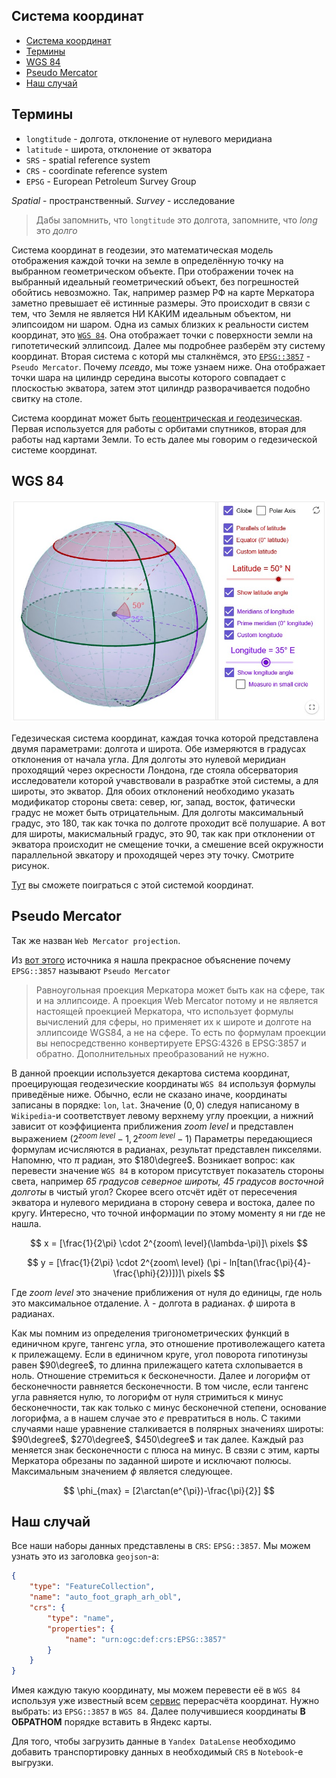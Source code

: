 ## Система координат

- [Система координат](#система-координат)
- [Термины](#термины)
- [WGS 84](#wgs-84)
- [Pseudo Mercator](#pseudo-mercator)
- [Наш случай](#наш-случай)

## Термины

* `longtitude` - долгота, отклонение от нулевого меридиана
* `latitude` - широта, отклонение от экватора
* `SRS` - spatial reference system
* `CRS` - coordinate reference system
* `EPSG` - European Petroleum Survey Group

*Spatial* - пространственный.
*Survey* - исследование

> Дабы запомнить, что `longtitude` это долгота, запомните, что *long* это
> *долго*

Система координат в геодезии, это математическая модель отображения каждой
точки на земле в определённую точку на выбранном геометрическом объекте.
При отображении точек на выбранный идеальный геометрический объект, без
погрешностей обойтись невозможно. Так, например размер РФ на карте Меркатора
заметно превышает её истинные размеры. Это происходит в связи с тем, что Земля
не является НИ КАКИМ идеальным объектом, ни элипсоидом ни шаром. Одна из самых
близких к реальности систем координат, это [`WGS 84`][1]. Она отображает точки
с поверхности земли на гипотетический эллипсоид. Далее мы подробнее разберём
эту систему координат. Вторая система с которй мы сталкнёмся, это
[`EPSG::3857`][2] - `Pseudo Mercator`. Почему *псевдо*, мы тоже узнаем ниже.
Она отображает точки шара на цилиндр середина высоты которого совпадает с
плоскостью экватора, затем этот цилиндр разворачивается подобно свитку на
столе.

Система координат может быть [геоцентрическая и геодезическая][5].
Первая используется для работы с орбитами спутников, вторая для работы
над картами Земли. То есть далее мы говорим о гедезической системе
координат.

## WGS 84

![`EPSG::3857`](img/polar.jpg)

Гедезическая система координат, каждая точка которой представлена двумя
параметрами: долгота и широта. Обе измеряются в градусах отклонения от
начала угла. Для долготы это нулевой меридиан проходящий через окресности
Лондона, где стояла обсерватория исследователи которой учавствовали в
разрабтке этой системы, а для широты, это экватор. Для обоих отклонений
необходимо указать модификатор стороны света: север, юг, запад, восток,
фатически градус не может быть отрицательным. Для долготы максимальный градус,
это 180, так как точка по долготе проходит всё полушарие. А вот для широты,
макисмальный градус, это 90, так как при отклонении от экватора происходит не
смещение точки, а смешение всей окружности параллельной эвкатору и проходящей
через эту точку. Смотрите рисунок.

[Тут][3] вы сможете поиграться с этой системой координат.

## Pseudo Mercator

Так же назван `Web Mercator projection`.

Из [вот этого][4] источника я нашла прекрасное объяснение почему `EPSG::3857`
называют `Pseudo Mercator`

> Равноугольная проекция Меркатора может быть как на сфере, так и на
> эллипсоиде. А проекция Web Mercator потому и не является настоящей
> проекцией Меркатора, что использует формулы вычислений для сферы, но
> применяет их к широте и долготе на эллипсоиде WGS84, а не на сфере. То есть
> по формулам проекции вы непосредственно конвертируете EPSG:4326 в EPSG:3857
> и обратно. Дополнительных преобразований не нужно.

В данной проекции используется декартова система координат, проецирующая
геодезические координаты `WGS 84` используя формулы приведёные ниже. Обычно,
если не сказано иначе, координаты записаны в порядке: `lon`, `lat`.
Значение $(0, 0)$ следуя написаному в `Wikipedia`-и соответствует левому
верхнему углу проекции, а нижний зависит от коэффициента приближения
$zoom\ level$ и представлен выражением
$(2^{zoom\ level}-1, 2^{zoom\ level}-1)$ Параметры передающиеся формулам
исчисляются в радианах, результат представлен пикселями. Напомню, что $\pi$
радиан, это $180\degree$. Возникает вопрос: как перевести значение `WGS 84` в
котором присутствует показатель стороны света, например
*65 градусов северное широты, 45 градусов восточной долготы* в чистый угол?
Скорее всего отсчёт идёт от пересечения экватора и нулевого меридиана в сторону
севера и востока, далее по кругу. Интересно, что точной информации по этому
моменту я ни где не нашла.

$$
x = [\frac{1}{2\pi} \cdot 2^{zoom\ level}(\lambda-\pi)]\ pixels
$$

$$
y = [\frac{1}{2\pi} \cdot 2^{zoom\ level}
(\pi - ln[tan(\frac{\pi}{4}-\frac{\phi}{2})])]\ pixels
$$

Где $zoom\ level$ это значение приближения от нуля до единицы, где ноль это
максимальное отдаление. $\lambda$ - долгота в радианах. $\phi$ широта в
радианах.

Как мы помним из определения тригонометрических функций в единичном круге,
тангенс угла, это отношение противолежащего катета к прилежащему. Если в
единичном круге, угол поворота гипотинузы равен $90\degree$, то длинна
прилежащего катета схлопывается в ноль. Отношение стремиться к бесконечности.
Далее и логорифм от бесконечности равняется бесконечности. В том числе, если
тангенс угла равняется нулю, то логорифм от нуля стримиться к минус
бесконечности, так как только с минус бесконечной степени, основание логорифма,
а в нашем случае это $e$ превратиться в ноль. С такими случаями наше уравнение
сталкивается в полярных значениях широты: $90\degree$, $270\degree$,
$450\degree$ и так далее. Каждый раз меняется знак бесконечности с плюса на
минус. В свзяи с этим, карты Меркатора обрезаны по заданной
широте и исключают полюсы. Максимальным значением $\phi$ является следующее.

$$
\phi_{max} = [2\arctan(e^{\pi})-\frac{\pi}{2}]
$$

## Наш случай

Все наши наборы данных представлены в `CRS`: `EPSG::3857`. Мы можем узнать это
из заголовка `geojson`-а:

```json
{
    "type": "FeatureCollection",
    "name": "auto_foot_graph_arh_obl",
    "crs": {
        "type": "name",
        "properties": {
            "name": "urn:ogc:def:crs:EPSG::3857"
        }
    }
}
```

Имея каждую такую координату, мы можем перевести её в `WGS 84` используя
уже известный всем [сервис][6] перерасчёта координат. Нужно выбрать: из
`EPSG::3857` в `WGS 84`. Далее получившиеся координаты **В ОБРАТНОМ** порядке
вставить в Яндекс карты.

Для того, чтобы загрузить данные в `Yandex DataLense` необходимо добавить
транспортировку данных в необходимый `CRS` в `Notebook`-е выгрузки.

[1]: https://ru.wikipedia.org/wiki/WGS_84
[2]: https://en.wikipedia.org/wiki/Web_Mercator_projection
[3]: https://www.geogebra.org/m/YVyn39ff
[4]: https://gis-lab.info/forum/viewtopic.php?t=22965
[5]: https://gis-lab.info/qa/geodesic-coords.html
[6]: https://mapbasic.ru/msk-wgs

